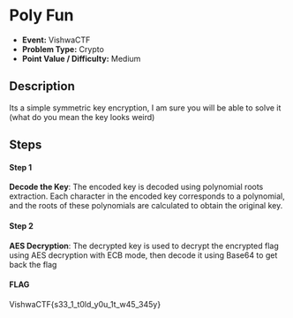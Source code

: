 # Poly Fun
* **Event:** VishwaCTF
* **Problem Type:** Crypto
* **Point Value / Difficulty:** Medium

## Description
Its a simple symmetric key encryption, I am sure you will be able to solve it (what do you mean the key looks weird)


## Steps
#### Step 1
**Decode the Key**: The encoded key is decoded using polynomial roots extraction. Each character in the encoded key corresponds to a polynomial, and the roots of these polynomials are calculated to obtain the original key.
#### Step 2
**AES Decryption**: The decrypted key is used to decrypt the encrypted flag using AES decryption with ECB mode, then decode it using Base64 to get back the flag


#### FLAG
VishwaCTF{s33_1_t0ld_y0u_1t_w45_345y}
